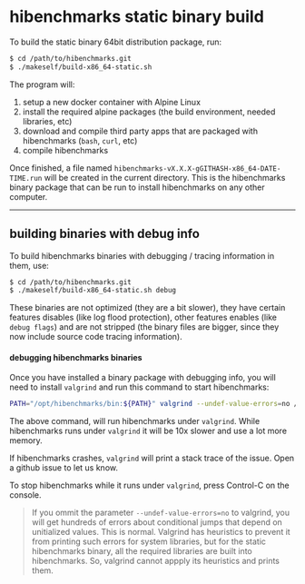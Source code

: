 # hibenchmarks static binary build

To build the static binary 64bit distribution package, run:

```bash
$ cd /path/to/hibenchmarks.git
$ ./makeself/build-x86_64-static.sh
```

The program will:
 
1. setup a new docker container with Alpine Linux
2. install the required alpine packages (the build environment, needed libraries, etc)
3. download and compile third party apps that are packaged with hibenchmarks (`bash`, `curl`, etc)
4. compile hibenchmarks
 
Once finished, a file named `hibenchmarks-vX.X.X-gGITHASH-x86_64-DATE-TIME.run` will be created in the current directory. This is the hibenchmarks binary package that can be run to install hibenchmarks on any other computer.

---

## building binaries with debug info

To build hibenchmarks binaries with debugging / tracing information in them, use:

```bash
$ cd /path/to/hibenchmarks.git
$ ./makeself/build-x86_64-static.sh debug
```

These binaries are not optimized (they are a bit slower), they have certain features disables (like log flood protection), other features enables (like `debug flags`) and are not stripped (the binary files are bigger, since they now include source code tracing information).

#### debugging hibenchmarks binaries

Once you have installed a binary package with debugging info, you will need to install `valgrind` and run this command to start hibenchmarks:

```bash
PATH="/opt/hibenchmarks/bin:${PATH}" valgrind --undef-value-errors=no /opt/hibenchmarks/bin/srv/hibenchmarks -D
```

The above command, will run hibenchmarks under `valgrind`. While hibenchmarks runs under `valgrind` it will be 10x slower and use a lot more memory.

If hibenchmarks crashes, `valgrind` will print a stack trace of the issue. Open a github issue to let us know.

To stop hibenchmarks while it runs under `valgrind`, press Control-C on the console.

> If you ommit the parameter `--undef-value-errors=no` to valgrind, you will get hundreds of errors about conditional jumps that depend on unitialized values. This is normal. Valgrind has heuristics to prevent it from printing such errors for system libraries, but for the static hibenchmarks binary, all the required libraries are built into hibenchmarks. So, valgrind cannot appply its heuristics and prints them.
